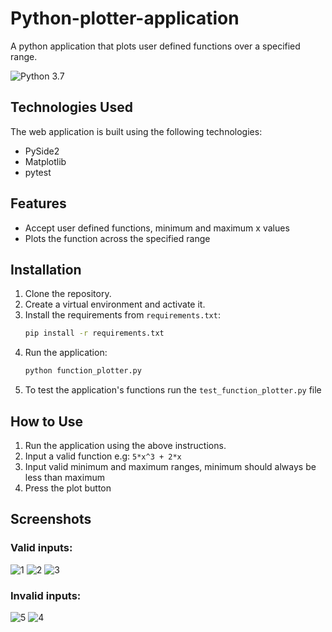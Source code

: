 # Python-plotter-application
A python application that plots user defined functions over a specified range.

![Python 3.7](https://img.shields.io/badge/Python-3.7-blue.svg)


## Technologies Used

The web application is built using the following technologies:

- PySide2
- Matplotlib
- pytest

## Features

- Accept user defined functions, minimum and maximum x values
- Plots the function across the specified range

## Installation

1. Clone the repository.
2. Create a virtual environment and activate it.
3. Install the requirements from `requirements.txt`:
    ```bash
    pip install -r requirements.txt
    ```
4. Run the application:
    ```bash
    python function_plotter.py
    ```
5. To test the application's functions run the `test_function_plotter.py` file

## How to Use

1. Run the application using the above instructions.
2. Input a valid function e.g: `5*x^3 + 2*x`
3. Input valid minimum and maximum ranges, minimum should always be less than maximum
4. Press the plot button

## Screenshots

### Valid inputs:
![1](https://github.com/joeadham/Python-plotter-application/assets/81246343/a1458edc-3eaf-4b38-a6eb-bdd4ae7fe5c1)
![2](https://github.com/joeadham/Python-plotter-application/assets/81246343/a576cb54-db92-4258-b36f-7feb178e60fb)
![3](https://github.com/joeadham/Python-plotter-application/assets/81246343/6192efe5-9c68-47d0-8373-6554663c64fe)

### Invalid inputs:
![5](https://github.com/joeadham/Python-plotter-application/assets/81246343/f33340ec-0e1c-4ab0-9453-3d381a6933df)
![4](https://github.com/joeadham/Python-plotter-application/assets/81246343/5f2129f7-96be-4c72-9062-640d8b39b2fb)


